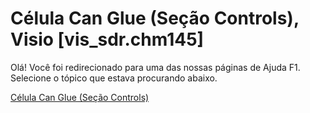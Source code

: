 
# Célula Can Glue (Seção Controls), Visio [vis_sdr.chm145]

Olá! Você foi redirecionado para uma das nossas páginas de Ajuda F1. Selecione o tópico que estava procurando abaixo.

[Célula Can Glue (Seção Controls)](http://msdn.microsoft.com/library/1c4c4ae2-b3fa-ed45-c6e5-22bedb2523db%28Office.15%29.aspx)
